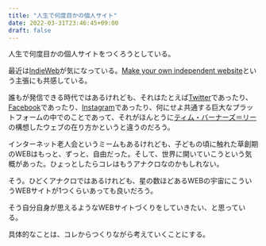 ```yaml
---
title: "人生で何度目かの個人サイト"
date: 2022-03-31T23:46:45+09:00
draft: false
---
```


人生で何度目かの個人サイトをつくろうとしている。

最近は[IndieWeb](https://indieweb.org/)が気になっている。[Make your own independent website](https://victoria.dev/blog/make-your-own-independent-website/)という主張にも共感している。

誰もが発信できる時代ではあるけれども、それはたとえば[Twitter](https://twitter.com/)であったり、[Facebook](https://www.facebook.com/)であったり、[Instagram](https://www.instagram.com/)であったり、何にせよ共通する巨大なプラットフォームの中でのことであって、それがほんとうに[ティム・バーナーズ＝リー](https://www.amazon.co.jp/dp/4839902879)の構想したウェブの在り方かというと違うのだろう。

インターネット老人会というミームもあるけれども、子どもの頃に触れた草創期のWEBはもっと、ずっと、自由だった。そして、世界に開いていこうという気概があった。ひょっとしたらコレはもうアナクロなのかもしれない。

そう。ひどくアナクロではあるけれども、星の数ほどあるWEBの宇宙にこういうWEBサイトが1つくらいあっても良いだろう。

そう自分自身が思えるようなWEBサイトづくりをしていきたい、と思っている。

具体的なことは、コレからつくりながら考えていくことにする。